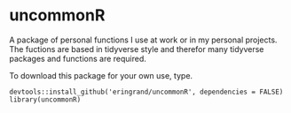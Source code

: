 # uncommonR
A package of personal functions I use at work or in my personal projects. The fuctions are based in tidyverse style and therefor many tidyverse packages and functions are required. 

To download this package for your own use, type.

```
devtools::install_github('eringrand/uncommonR', dependencies = FALSE)
library(uncommonR)
```
